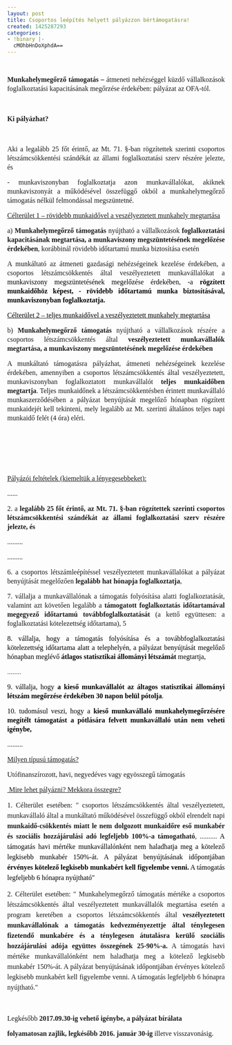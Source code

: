 ```yaml
---
layout: post
title: Csoportos leépítés helyett pályázzon bértámogatásra!
created: 1425287293
categories:
- !binary |-
  cMOhbHnDoXphdA==
---
```

<p>&nbsp;</p><p class="MsoNormal" style="text-align: justify; line-height: 150%;"><span style="font-size: medium; font-family: times new roman,times;"><strong>Munkahelymegőrző támogatás – </strong>átmeneti nehézséggel küzdő vállalkozások foglalkoztatási kapacitásának megőrzése érdekében: pályázat az OFA-tól.<strong><br></strong></span></p><p class="MsoNormal" style="text-align: justify; line-height: 150%;"><span style="font-size: medium; font-family: times new roman,times;"><strong>&nbsp;</strong></span></p><p class="Default" style="text-align: justify; line-height: 150%;"><span style="font-size: medium; font-family: times new roman,times;"><strong>Ki pályázhat?</strong></span></p><p class="Default" style="text-align: justify; line-height: 150%;"><span style="font-size: medium; font-family: times new roman,times;"><strong><!--break--><br></strong></span></p><p class="Default" style="margin-bottom: .9pt; text-align: justify; line-height: 150%;"><span style="font-size: medium; font-family: times new roman,times;">Aki a legalább 25 főt érintő, az Mt. 71. §-ban rögzítettek szerinti csoportos létszámcsökkentési szándékát az állami foglalkoztatási szerv részére jelezte, és </span></p><p class="Default" style="text-align: justify; line-height: 150%;"><span style="font-size: medium; font-family: times new roman,times;">- munkaviszonyban foglalkoztatja azon munkavállalókat, akiknek munkaviszonyát a működésével összefüggő okból a munkahelymegőrző támogatás nélkül felmondással megszüntetné. </span></p><p class="MsoNormal" style="text-align: justify; line-height: 150%;"><span style="text-decoration: underline; font-size: medium; font-family: times new roman,times;">Célterület 1 – rövidebb munkaidővel a veszélyeztetett munkahely megtartása</span></p><p class="Default" style="text-align: justify; line-height: 150%;"><span style="font-size: medium; font-family: times new roman,times;">a) <strong style="mso-bidi-font-weight: normal;">Munkahelymegőrző támogatás</strong> nyújtható a vállalkozások <strong style="mso-bidi-font-weight: normal;">foglalkoztatási kapacitásának megtartása, a munkaviszony megszüntetésének megelőzése érdekében</strong>, korábbinál rövidebb időtartamú munka biztosítása esetén </span></p><p class="Default" style="text-align: justify; line-height: 150%;"><span style="font-size: medium; font-family: times new roman,times;">A munkáltató az átmeneti gazdasági nehézségeinek kezelése érdekében, a csoportos létszámcsökkentés által veszélyeztetett munkavállalókat a <span style="color: windowtext;">munkaviszony megszüntetésének megelőzése érdekében, -a <strong style="mso-bidi-font-weight: normal;">rögzített munkaidőhöz képest, - rövidebb időtartamú munka biztosításával, munkaviszonyban foglalkoztatja.</strong></span></span></p><p class="Default" style="text-align: justify; line-height: 150%;"><span style="text-decoration: underline; font-size: medium; font-family: times new roman,times;"><span style="color: windowtext;">Célterület 2 – teljes munkaidővel a veszélyeztetett munkahely megtartása</span></span></p><p class="Default" style="text-align: justify; line-height: 150%;"><span style="font-size: medium; font-family: times new roman,times;">b) <strong style="mso-bidi-font-weight: normal;">Munkahelymegőrző támogatás</strong> nyújtható a vállalkozások részére a csoportos létszámcsökkentés által <strong style="mso-bidi-font-weight: normal;">veszélyeztetett munkavállalók megtartása, a munkaviszony megszüntetésének megelőzése érdekében </strong></span></p><p class="Default" style="text-align: justify; line-height: 150%;"><span style="font-size: medium; font-family: times new roman,times;">A munkáltató támogatásra pályázhat, átmeneti nehézségeinek kezelése érdekében, amennyiben a csoportos létszámcsökkentés által veszélyeztetett, munkaviszonyban foglalkoztatott munkavállalót <strong style="mso-bidi-font-weight: normal;">teljes munkaidőben megtartja</strong>. Teljes munkaidőnek a létszámcsökkentésben érintett munkavállaló munkaszerződésében a pályázat benyújtását megelőző hónapban rögzített munkaidejét kell tekinteni, mely legalább az Mt. szerinti általános teljes napi munkaidő felét (4 óra) eléri.</span></p><p class="Default" style="text-align: justify; line-height: 150%;">&nbsp;</p><p class="Default" style="text-align: justify; line-height: 150%;">&nbsp;</p><p class="Default" style="text-align: justify; line-height: 150%;">&nbsp;</p><p class="Default" style="text-align: justify; line-height: 150%;"><span style="text-decoration: underline; font-size: medium; font-family: times new roman,times;">Pályázói feltételek (kiemeltük a lényegesebbeket):</span></p><p class="Default" style="text-align: justify; line-height: 150%;"><span style="font-size: medium; font-family: times new roman,times;">......<br></span></p><p class="Default" style="text-align: justify; line-height: 150%;"><span style="font-size: medium; font-family: times new roman,times;">2. a <strong style="mso-bidi-font-weight: normal;">legalább 25 főt érintő, az Mt. 71. §-ban rögzítettek szerinti csoportos létszámcsökkentési szándékát az állami foglalkoztatási szerv részére jelezte, és </strong></span></p><p class="Default" style="text-align: justify; line-height: 150%;"><span style="font-size: medium; font-family: times new roman,times;">.........</span></p><p class="Default" style="text-align: justify; line-height: 150%;"><span style="font-size: medium; font-family: times new roman,times;">.........</span></p><p class="Default" style="text-align: justify; line-height: 150%;"><span style="font-size: medium; font-family: times new roman,times;">6. a csoportos létszámleépítéssel veszélyeztetett munkavállalókat a pályázat benyújtását megelőzően <strong>legalább hat hónapja foglalkoztatja</strong>, </span></p><p class="Default" style="text-align: justify; line-height: 150%;"><span style="font-size: medium; font-family: times new roman,times;">7. vállalja a munkavállalónak a támogatás folyósítása alatti foglalkoztatását, valamint azt követően legalább a <strong>támogatott foglalkoztatás időtartamával megegyező időtartamú továbbfoglalkoztatását </strong>(a kettő együttesen: a foglalkoztatási kötelezettség időtartama), 5 </span></p><p class="Default" style="text-align: justify; line-height: 150%;"><span style="color: windowtext; font-size: medium; font-family: times new roman,times;">8. vállalja, hogy a támogatás folyósítása és a továbbfoglalkoztatási kötelezettség időtartama alatt a telephelyén, a pályázat benyújtását megelőző hónapban meglévő <strong>átlagos statisztikai állományi létszámát </strong>megtartja, </span></p><p class="Default" style="text-align: justify; line-height: 150%;">........<span style="color: windowtext; font-size: medium; font-family: times new roman,times;"><br></span></p><p class="Default" style="text-align: justify; line-height: 150%;"><span style="color: windowtext; font-size: medium; font-family: times new roman,times;">9. vállalja, hogy <strong style="mso-bidi-font-weight: normal;">a kieső munkavállalót az áltagos statisztikai állományi létszám megőrzése érdekében 30 napon belül pótolja</strong>.</span></p><p class="Default" style="text-align: justify; line-height: 150%;"><span style="color: windowtext; font-size: medium; font-family: times new roman,times;">10. tudomásul veszi, hogy a <strong style="mso-bidi-font-weight: normal;">kieső munkavállaló munkahelymegőrzésére megítélt támogatást a pótlására felvett munkavállaló után nem veheti igénybe,</strong> </span></p><p class="MsoNormal" style="text-align: justify; line-height: 150%;"><span style="font-size: medium; font-family: times new roman,times;">......... <br></span></p><p class="MsoNormal" style="text-align: justify; line-height: 150%;"><span style="text-decoration: underline; font-size: medium; font-family: times new roman,times;">Milyen típusú támogatás?</span></p><p class="MsoNormal" style="text-align: justify; line-height: 150%;"><span style="font-size: medium; font-family: times new roman,times;">Utófinanszírozott, havi, negyedéves vagy egyösszegű támogatás</span></p><p class="MsoNormal" style="text-align: justify; line-height: 150%;"><span style="text-decoration: underline; font-size: medium; font-family: times new roman,times;">&nbsp;Mire lehet pályázni? Mekkora összegre?</span></p><p class="Default" style="text-align: justify; line-height: 150%;"><span style="font-size: medium; font-family: times new roman,times;"><span style="line-height: 150%;">1. Célterület esetében: " csoportos létszámcsökkentés által veszélyeztetett, munkavállaló által a munkáltató működésével összefüggő okból elrendelt napi <strong>munkaidő-csökkentés miatt le nem dolgozott munkaidőre eső munkabér és szociális hozzájárulási adó legfeljebb 100%-a támogatható</strong>, .......... </span><span style="line-height: 150%; color: windowtext;">A támogatás havi mértéke munkavállalónként nem haladhatja meg a kötelező legkisebb munkabér 150%-át. A pályázat benyújtásának időpontjában <strong>érvényes kötelező legkisebb munkabért kell figyelembe venni.</strong> A támogatás legfeljebb 6 hónapra nyújtható" </span></span></p><p class="MsoNormal" style="text-align: justify; line-height: 150%;"><span style="font-size: medium; line-height: 150%; font-family: times new roman,times;">2. Célterület esetében: " Munkahelymegőrző támogatás mértéke a csoportos létszámcsökkentés által veszélyeztetett munkavállalók megtartása esetén a program keretében a csoportos létszámcsökkentés által <strong>veszélyeztetett munkavállalónak a támogatás kedvezményezettje által ténylegesen fizetendő munkabére és a ténylegesen átutalásra kerülő szociális hozzájárulási adója együttes összegének 25-90%-a.</strong> A támogatás havi mértéke munkavállalónként nem haladhatja meg a kötelező legkisebb munkabér 150%-át. A pályázat benyújtásának időpontjában érvényes kötelező legkisebb munkabért kell figyelembe venni. A támogatás legfeljebb 6 hónapra nyújtható."</span></p><p class="MsoNormal" style="text-align: justify; line-height: 150%;"><span style="font-size: medium; font-family: times new roman,times;">&nbsp;</span></p><p class="MsoNormal" style="text-align: justify; line-height: 150%;"><span style="font-size: medium; font-family: times new roman,times;">Legkésőbb<strong> 2017.09.30-ig vehető igénybe, a pályázat bírálata</strong><br></span></p><p class="MsoNormal" style="text-align: justify; line-height: 150%;"><span style="font-size: medium; font-family: times new roman,times;"><strong>folyamatosan zajlik, legkésőbb 2016. január 30-ig</strong> illetve visszavonásig.</span></p>
